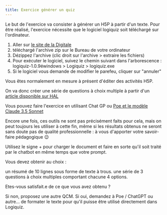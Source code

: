 ```yaml
---
title: Exercice générer un quiz
---
```


Le but de l'exercice va consister à générer un H5P à partir d'un texte.
Pour être réalisé, l'exercice nécessite que le logiciel logiquiz soit téléchargé sur l'ordinateur. 

1. Aller sur [le site de la Digitale](https://ladigitale.dev/logiquiz/#telecharger)
2. téléchargé l'archive zip sur le Bureau de votre ordinateur
3. Dézippez l'archive (clic droit sur l'archive > extraire les fichiers)
4. Pour exécuter le logiciel, suivez le chemin suivant dans l'arborescence : logiquiz-1.0.9éwindows > Logiquiz > logiquiz.exe 
5. Si le logiciel vous demande de modifier le parefeu, cliquer sur "annuler"

Vous êtes normalement en mesure à présent d'éditer des activités H5P. 

On va donc créer une série de questions à choix multiple à partir d'un [article disponible sur HAL](article.pdf)

Vous pouvez faire l'exercice en utilisant Chat GP ou [Poe et le modèle Claude 3.5 Sonnet](https://poe.com)

Encore une fois, ces outils ne sont pas précisément faits pour cela, mais on peut toujours les utiliser à cette fin, même si les résultats obtenus ne seront sans doute pas de qualité professionnelle : à vous d'apporter votre savoir-faire pédagogique :wink: 

Utilisez le signe + pour charger le document et faire en sorte qu'il soit traité par le chatbot en même temps que votre prompt. 

Vous devez obtenir au choix : 

un résumé de 10 lignes sous forme de texte à trous. 
une série de 3 questions à choix multiples comportant chacune 4 options. 

Etes-vous satisfait.e de ce que vous avez obtenu ? 

Si non, proposez une autre QCM. 
Si oui, demandez à Poe / ChatGPT ou autre... de formater le texte pour qu'il puisse être utilisé directement dans Logiquiz. 
